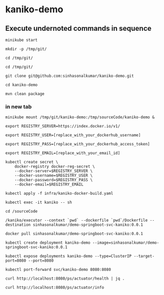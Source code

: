 # kaniko-demo

## Execute undernoted commands in sequence

```
minikube start
```

```
mkdir -p /tmp/git/
```

```
cd /tmp/git/
```

```
cd /tmp/git/
```

```
git clone git@github.com:sinhasonalkumar/kaniko-demo.git
```

```
cd kaniko-demo
```

```
mvn clean package
```

### in new tab
```
minikube mount /tmp/git/kaniko-demo:/tmp/sourceCode/kaniko-demo &
```

```
export REGISTRY_SERVER=https://index.docker.io/v1/

export REGISTRY_USER=[replace_with_your_dockerhub_username]

export REGISTRY_PASS=[replace_with_your_dockerhub_access_token]

export REGISTRY_EMAIL=[replace_with_your_email_id]
```

```
kubectl create secret \
    docker-registry docker-reg-secret \
    --docker-server=$REGISTRY_SERVER \
    --docker-username=$REGISTRY_USER \
    --docker-password=$REGISTRY_PASS \
    --docker-email=$REGISTRY_EMAIL
```

```
kubectl apply -f infra/kaniko-docker-build.yaml
```

```
kubectl exec -it kaniko -- sh
```

```
cd /sourceCode
```

```
/kaniko/executor --context `pwd` --dockerfile `pwd`/Dockerfile --destination sinhasonalkumar/demo-springboot-svc-kaniko:0.0.1
```

```
docker pull sinhasonalkumar/demo-springboot-svc-kaniko:0.0.1
```

```
kubectl create deployment kaniko-demo --image=sinhasonalkumar/demo-springboot-svc-kaniko:0.0.1
```

```
kubectl expose deployments kaniko-demo --type=ClusterIP --target-port=8080 --port=8080
```

```
kubectl port-forward svc/kaniko-demo 8080:8080
```

```
curl http://localhost:8080/ps/actuator/health | jq .
```

```
curl http://localhost:8080/ps/actuator/info
```